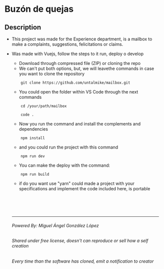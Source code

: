 # Buzón de quejas

## Description
* This project was made for the Experience department, is a mailbox to make a complaints, suggestions, felicitations or claims.
* Was made with Vuejs, follow the steps to it run, deploy o develop

    - Download through compressed file (ZIP) or cloning the repo
    - We can't put both options, but, we will leavethe commands in case you want to clone the repository
    ```
        git clone https://github.com/untalmike/mailbox.git
    ``` 
    - You could open the folder within VS Code through the next commands
    ```
        cd /your/path/mailbox

        code .
    ```

    - Now you run the command and install the complements and dependencies
    ```
        npm install
    ```

    - and you could run the project with this command
    ```
        npm run dev
    ```

    - You can make the deploy with the command:
    ```
        npm run build
    ```

    - if do you want use "yarn" could made a project with your specifications and implement the code included here, is portable


    <br>
    <br>
    <br>
    <br>
    <hr>
    
    ###### Powered By: Miguel Ángel González López
    ###### Shared under free license, doesn't can reproduce or sell how a self creation
    ###### Every time than the software has cloned, emit a notification to creator